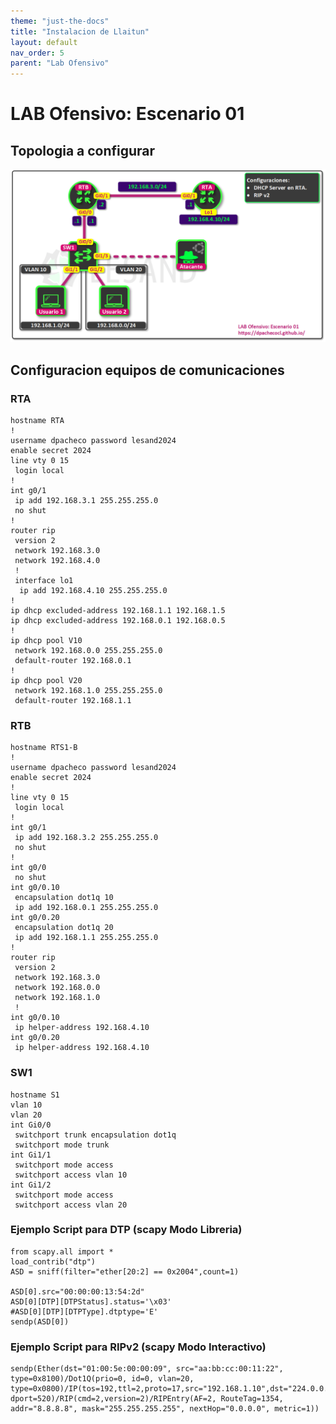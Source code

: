 ```yaml
---
theme: "just-the-docs"
title: "Instalacion de Llaitun"
layout: default
nav_order: 5
parent: "Lab Ofensivo" 
---
```

# LAB Ofensivo: Escenario 01
## Topologia a configurar
![Escenario 01](https://github.com/dpachecocl/dpachecocl.github.io/blob/main/lab_ofensivo/Escenario%2001.png)
## Configuracion equipos de comunicaciones
### RTA
```
hostname RTA
!
username dpacheco password lesand2024
enable secret 2024
line vty 0 15
 login local
!
int g0/1
 ip add 192.168.3.1 255.255.255.0
 no shut
!
router rip
 version 2
 network 192.168.3.0
 network 192.168.4.0
 !
 interface lo1
  ip add 192.168.4.10 255.255.255.0
!
ip dhcp excluded-address 192.168.1.1 192.168.1.5
ip dhcp excluded-address 192.168.0.1 192.168.0.5
!
ip dhcp pool V10
 network 192.168.0.0 255.255.255.0
 default-router 192.168.0.1
!
ip dhcp pool V20
 network 192.168.1.0 255.255.255.0
 default-router 192.168.1.1
```
### RTB
```
hostname RTS1-B
!
username dpacheco password lesand2024
enable secret 2024
!
line vty 0 15
 login local
!
int g0/1
 ip add 192.168.3.2 255.255.255.0
 no shut
!
int g0/0
 no shut
int g0/0.10
 encapsulation dot1q 10
 ip add 192.168.0.1 255.255.255.0
int g0/0.20
 encapsulation dot1q 20
 ip add 192.168.1.1 255.255.255.0
!
router rip
 version 2
 network 192.168.3.0
 network 192.168.0.0
 network 192.168.1.0
 !
int g0/0.10
 ip helper-address 192.168.4.10
int g0/0.20
 ip helper-address 192.168.4.10
```
### SW1
```
hostname S1
vlan 10
vlan 20
int Gi0/0
 switchport trunk encapsulation dot1q
 switchport mode trunk
int Gi1/1
 switchport mode access
 switchport access vlan 10
int Gi1/2
 switchport mode access
 switchport access vlan 20
```
### Ejemplo Script para DTP (scapy Modo Libreria)
```
from scapy.all import *
load_contrib("dtp")
ASD = sniff(filter="ether[20:2] == 0x2004",count=1)    

ASD[0].src="00:00:00:13:54:2d"
ASD[0][DTP][DTPStatus].status='\x03'
#ASD[0][DTP][DTPType].dtptype='E'
sendp(ASD[0])
```
### Ejemplo Script para RIPv2 (scapy Modo Interactivo)
```
sendp(Ether(dst="01:00:5e:00:00:09", src="aa:bb:cc:00:11:22", type=0x8100)/Dot1Q(prio=0, id=0, vlan=20, type=0x0800)/IP(tos=192,ttl=2,proto=17,src="192.168.1.10",dst="224.0.0.9")/UDP(sport=520, dport=520)/RIP(cmd=2,version=2)/RIPEntry(AF=2, RouteTag=1354, addr="8.8.8.8", mask="255.255.255.255", nextHop="0.0.0.0", metric=1))
```
